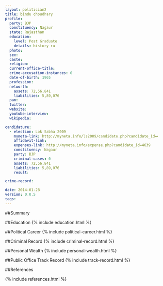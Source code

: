 ```yaml
---
layout: politician2
title: bindu choudhary
profile: 
  party: BJP
  constituency: Nagaur
  state: Rajasthan
  education: 
    level: Post Graduate
    details: history ru
  photo: 
  sex: 
  caste: 
  religion: 
  current-office-title: 
  crime-accusation-instances: 0
  date-of-birth: 1965
  profession: 
  networth: 
    assets: 72,56,841
    liabilities: 5,89,076
  pan: 
  twitter: 
  website: 
  youtube-interview: 
  wikipedia: 

candidature: 
  - election: Lok Sabha 2009
    myneta-link: http://myneta.info/ls2009/candidate.php?candidate_id=4639
    affidavit-link: 
    expenses-link: http://myneta.info/expense.php?candidate_id=4639
    constituency: Nagaur 
    party: BJP
    criminal-cases: 0
    assets: 72,56,841
    liabilities: 5,89,076
    result:  

crime-record: 

date: 2014-01-28
version: 0.0.5
tags: 
---
```

##Summary


##Education
{% include education.html %}


##Political Career
{% include political-career.html %}


##Criminal Record
{% include criminal-record.html %}


##Personal Wealth
{% include personal-wealth.html %}


##Public Office Track Record
{% include track-record.html %}


##References


{% include references.html %}